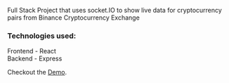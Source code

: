 Full Stack Project that uses socket.IO to show live data for cryptocurrency pairs from Binance Cryptocurrency Exchange

<h3>Technologies used:</h3>

Frontend - React
<br />
Backend - Express


Checkout the <a href="https://aqueous-ravine-61553.herokuapp.com/">Demo</a>.
